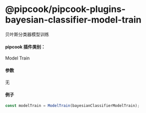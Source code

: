 # @pipcook/pipcook-plugins-bayesian-classifier-model-train

贝叶斯分类器模型训练

<a name="klNlr"></a>
#### pipcook 插件类别：
Model Train

<a name="sk41c"></a>
#### 参数
无

<a name="h7WRB"></a>
#### 例子

```typescript
const modelTrain = ModelTrain(bayesianClassifierModelTrain);
```

